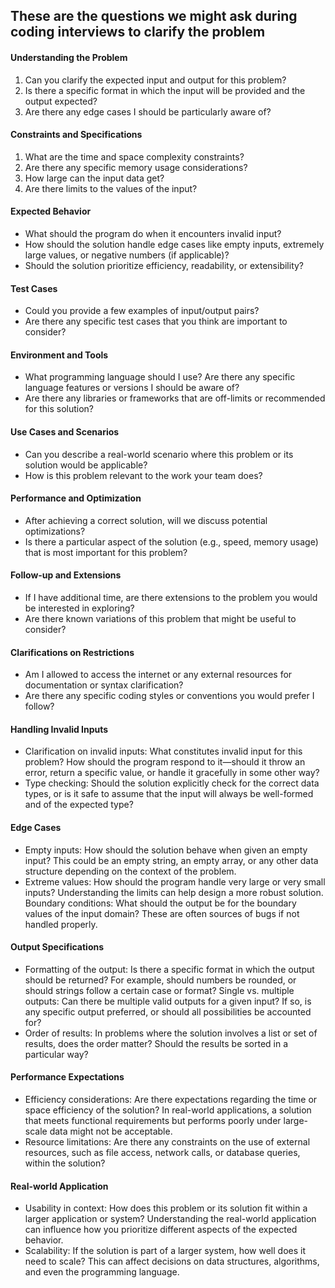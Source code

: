 ## These are the questions we might ask during coding interviews to clarify the problem

#### Understanding the Problem

1. Can you clarify the expected input and output for this problem?
2. Is there a specific format in which the input will be provided and the output expected?
3. Are there any edge cases I should be particularly aware of?

#### Constraints and Specifications
1. What are the time and space complexity constraints?
2. Are there any specific memory usage considerations?
3. How large can the input data get?
4. Are there limits to the values of the input?

#### Expected Behavior
- What should the program do when it encounters invalid input?
- How should the solution handle edge cases like empty inputs, extremely large values, or negative numbers (if applicable)?
- Should the solution prioritize efficiency, readability, or extensibility?

#### Test Cases
- Could you provide a few examples of input/output pairs?
- Are there any specific test cases that you think are important to consider?

#### Environment and Tools
- What programming language should I use? Are there any specific language features or versions I should be aware of?
- Are there any libraries or frameworks that are off-limits or recommended for this solution?

#### Use Cases and Scenarios
- Can you describe a real-world scenario where this problem or its solution would be applicable?
- How is this problem relevant to the work your team does?

#### Performance and Optimization
- After achieving a correct solution, will we discuss potential optimizations?
- Is there a particular aspect of the solution (e.g., speed, memory usage) that is most important for this problem?

#### Follow-up and Extensions
- If I have additional time, are there extensions to the problem you would be interested in exploring?
- Are there known variations of this problem that might be useful to consider?

#### Clarifications on Restrictions
- Am I allowed to access the internet or any external resources for documentation or syntax clarification?
- Are there any specific coding styles or conventions you would prefer I follow?



#### Handling Invalid Inputs
- Clarification on invalid inputs: What constitutes invalid input for this problem? How should the program respond to it—should it throw an error, return a specific value, or handle it gracefully in some other way?
- Type checking: Should the solution explicitly check for the correct data types, or is it safe to assume that the input will always be well-formed and of the expected type?

#### Edge Cases
- Empty inputs: How should the solution behave when given an empty input? This could be an empty string, an empty array, or any other data structure depending on the context of the problem.
- Extreme values: How should the program handle very large or very small inputs? Understanding the limits can help design a more robust solution.
Boundary conditions: What should the output be for the boundary values of the input domain? These are often sources of bugs if not handled properly.

#### Output Specifications
- Formatting of the output: Is there a specific format in which the output should be returned? For example, should numbers be rounded, or should strings follow a certain case or format?
Single vs. multiple outputs: Can there be multiple valid outputs for a given input? If so, is any specific output preferred, or should all possibilities be accounted for?
- Order of results: In problems where the solution involves a list or set of results, does the order matter? Should the results be sorted in a particular way?

#### Performance Expectations
- Efficiency considerations: Are there expectations regarding the time or space efficiency of the solution? In real-world applications, a solution that meets functional requirements but performs poorly under large-scale data might not be acceptable.
- Resource limitations: Are there any constraints on the use of external resources, such as file access, network calls, or database queries, within the solution?

#### Real-world Application
- Usability in context: How does this problem or its solution fit within a larger application or system? Understanding the real-world application can influence how you prioritize different aspects of the expected behavior.
- Scalability: If the solution is part of a larger system, how well does it need to scale? This can affect decisions on data structures, algorithms, and even the programming language.